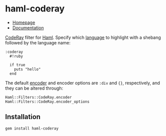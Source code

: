 haml-coderay
============

* [Homepage](http://github.com/blom/haml-coderay)
* [Documentation](http://rdoc.info/projects/blom/haml-coderay)

[CodeRay][1] filter for [Haml][2]. Specify which [language][3] to
highlight with a shebang followed by the language name:

    :coderay
      #!ruby

      if true
        puts "hello"
      end

The default [encoder][4] and encoder options are `:div` and `{}`,
respectively, and they can be altered through:

    Haml::Filters::CodeRay.encoder
    Haml::Filters::CodeRay.encoder_options

Installation
------------

    gem install haml-coderay

[1]: http://coderay.rubychan.de/
[2]: http://haml-lang.com/
[3]: http://coderay.rubychan.de/doc/classes/CodeRay/Scanners.html
[4]: http://coderay.rubychan.de/doc/classes/CodeRay/Encoders.html
